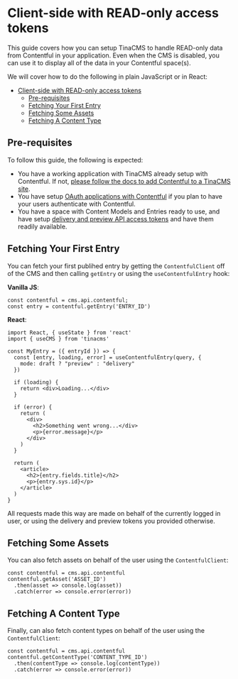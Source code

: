 <!-- no toc -->
# Client-side with READ-only access tokens 

This guide covers how you can setup TinaCMS to handle READ-only data from Contentful in your application. Even when the CMS is disabled, you can use it to display all of the data in your Contentful space(s).

We will cover how to do the following in plain JavaScript or in React:

- [Client-side with READ-only access tokens](#client-side-with-read-only-access-tokens)
  - [Pre-requisites](#pre-requisites)
  - [Fetching Your First Entry](#fetching-your-first-entry)
  - [Fetching Some Assets](#fetching-some-assets)
  - [Fetching A Content Type](#fetching-a-content-type)

## Pre-requisites

To follow this guide, the following is expected:

- You have a working application with TinaCMS already setup with Contentful. If not, [please follow the docs to add Contentful to a TinaCMS site](https://github.com/tinalabs/tinacms-contentful/blob/master/README.md#quick-start).
- You have setup [OAuth applications with Contentful](https://www.contentful.com/developers/docs/extensibility/oauth/) if you plan to have your users authenticate with Contentful.
- You have a space with Content Models and Entries ready to use, and have setup [delivery and preview API access tokens](https://www.contentful.com/developers/docs/references/authentication#api-keys-in-the-contentful-web-app) and have them readily available.

## Fetching Your First Entry

You can fetch your first publihed entry by getting the `ContentfulClient` off of the CMS and then calling `getEntry` or using the `useContentfulEntry` hook:

**Vanilla JS**:
```
const contentful = cms.api.contentful;
const entry = contentful.getEntry('ENTRY_ID')
```

**React**:
```
import React, { useState } from 'react'
import { useCMS } from 'tinacms'

const MyEntry = ({ entryId }) => {
  const [entry, loading, error] = useContentfulEntry(query, {
    mode: draft ? "preview" : "delivery"
  })

  if (loading) {
    return <div>Loading...</div>
  }

  if (error) {
    return (
      <div>
        <h2>Something went wrong...</div>
        <p>{error.message}</p>
      </div>
    )
  }

  return (
    <article>
      <h2>{entry.fields.title}</h2>
      <p>{entry.sys.id}</p>
    </article>
  )
}
```

All requests made this way are made on behalf of the currently logged in user, or using the delivery and preview tokens you provided otherwise.

## Fetching Some Assets

You can also fetch assets on behalf of the user using the `ContentfulClient`:

```
const contentful = cms.api.contentful
contentful.getAsset('ASSET_ID')
  .then(asset => console.log(asset))
  .catch(error => console.error(error))
```

## Fetching A Content Type

Finally, can also fetch content types on behalf of the user using the `ContentfulClient`:

```
const contentful = cms.api.contentful
contentful.getContentType('CONTENT_TYPE_ID')
  .then(contentType => console.log(contentType))
  .catch(error => console.error(error))
```
